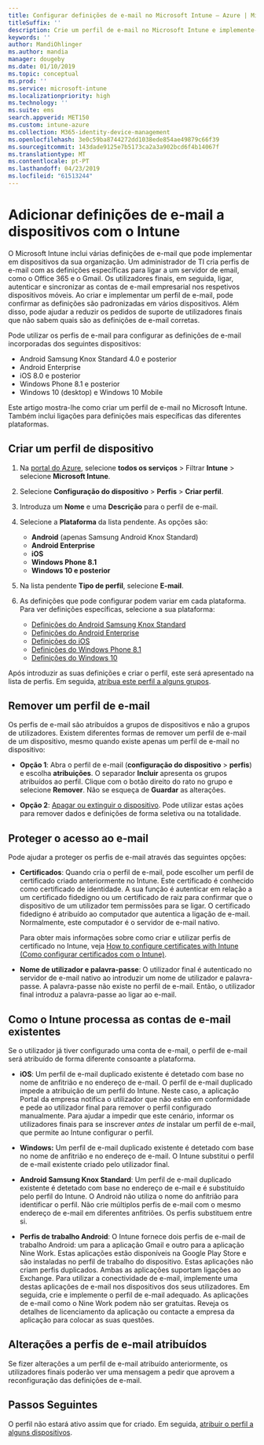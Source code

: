```yaml
---
title: Configurar definições de e-mail no Microsoft Intune – Azure | Microsoft Docs
titleSuffix: ''
description: Crie um perfil de e-mail no Microsoft Intune e implemente-o em dispositivos Android Enterprise, iOS e Windows. Utilize um perfil de e-mail para configurar definições de e-mail comuns, incluindo um servidor de e-mail e um método de autenticação para ligar ao e-mail empresarial em dispositivos que gere.
keywords: ''
author: MandiOhlinger
ms.author: mandia
manager: dougeby
ms.date: 01/10/2019
ms.topic: conceptual
ms.prod: ''
ms.service: microsoft-intune
ms.localizationpriority: high
ms.technology: ''
ms.suite: ems
search.appverid: MET150
ms.custom: intune-azure
ms.collection: M365-identity-device-management
ms.openlocfilehash: 3e0c59ba8744272dd1038ede854ae49879c66f39
ms.sourcegitcommit: 143dade9125e7b5173ca2a3a902bcd6f4b14067f
ms.translationtype: MT
ms.contentlocale: pt-PT
ms.lasthandoff: 04/23/2019
ms.locfileid: "61513244"
---
```

# <a name="add-email-settings-to-devices-using-intune"></a>Adicionar definições de e-mail a dispositivos com o Intune

O Microsoft Intune inclui várias definições de e-mail que pode implementar em dispositivos da sua organização. Um administrador de TI cria perfis de e-mail com as definições específicas para ligar a um servidor de email, como o Office 365 e o Gmail. Os utilizadores finais, em seguida, ligar, autenticar e sincronizar as contas de e-mail empresarial nos respetivos dispositivos móveis. Ao criar e implementar um perfil de e-mail, pode confirmar as definições são padronizadas em vários dispositivos. Além disso, pode ajudar a reduzir os pedidos de suporte de utilizadores finais que não sabem quais são as definições de e-mail corretas.

Pode utilizar os perfis de e-mail para configurar as definições de e-mail incorporadas dos seguintes dispositivos:

- Android Samsung Knox Standard 4.0 e posterior
- Android Enterprise
- iOS 8.0 e posterior
- Windows Phone 8.1 e posterior
- Windows 10 (desktop) e Windows 10 Mobile

Este artigo mostra-lhe como criar um perfil de e-mail no Microsoft Intune. Também inclui ligações para definições mais específicas das diferentes plataformas.

## <a name="create-a-device-profile"></a>Criar um perfil de dispositivo

1. Na [portal do Azure](https://portal.azure.com), selecione **todos os serviços** > Filtrar **Intune** > selecione **Microsoft Intune**.
2. Selecione **Configuração do dispositivo** > **Perfis** > **Criar perfil**.
3. Introduza um **Nome** e uma **Descrição** para o perfil de e-mail.
4. Selecione a **Plataforma** da lista pendente. As opções são:

    - **Android** (apenas Samsung Android Knox Standard)
    - **Android Enterprise**
    - **iOS**
    - **Windows Phone 8.1**
    - **Windows 10 e posterior**

5. Na lista pendente **Tipo de perfil**, selecione **E-mail**.
6. As definições que pode configurar podem variar em cada plataforma. Para ver definições específicas, selecione a sua plataforma:

    - [Definições do Android Samsung Knox Standard](email-settings-android.md)
    - [Definições do Android Enterprise](email-settings-android-enterprise.md)
    - [Definições do iOS](email-settings-ios.md)
    - [Definições do Windows Phone 8.1](email-settings-windows-phone-8-1.md)
    - [Definições do Windows 10](email-settings-windows-10.md)

Após introduzir as suas definições e criar o perfil, este será apresentado na lista de perfis. Em seguida, [atribua este perfil a alguns grupos](device-profile-assign.md).

## <a name="remove-an-email-profile"></a>Remover um perfil de e-mail

Os perfis de e-mail são atribuídos a grupos de dispositivos e não a grupos de utilizadores. Existem diferentes formas de remover um perfil de e-mail de um dispositivo, mesmo quando existe apenas um perfil de e-mail no dispositivo:

- **Opção 1**: Abra o perfil de e-mail (**configuração do dispositivo** > **perfis**) e escolha **atribuições**. O separador **Incluir** apresenta os grupos atribuídos ao perfil. Clique com o botão direito do rato no grupo e selecione **Remover**. Não se esqueça de **Guardar** as alterações.

- **Opção 2**: [Apagar ou extinguir o dispositivo](devices-wipe.md). Pode utilizar estas ações para remover dados e definições de forma seletiva ou na totalidade.

## <a name="secure-email-access"></a>Proteger o acesso ao e-mail

Pode ajudar a proteger os perfis de e-mail através das seguintes opções:

- **Certificados**: Quando cria o perfil de e-mail, pode escolher um perfil de certificado criado anteriormente no Intune. Este certificado é conhecido como certificado de identidade. A sua função é autenticar em relação a um certificado fidedigno ou um certificado de raiz para confirmar que o dispositivo de um utilizador tem permissões para se ligar. O certificado fidedigno é atribuído ao computador que autentica a ligação de e-mail. Normalmente, este computador é o servidor de e-mail nativo.

  Para obter mais informações sobre como criar e utilizar perfis de certificado no Intune, veja [How to configure certificates with Intune (Como configurar certificados com o Intune)](certificates-configure.md).

- **Nome de utilizador e palavra-passe**: O utilizador final é autenticado no servidor de e-mail nativo ao introduzir um nome de utilizador e palavra-passe. A palavra-passe não existe no perfil de e-mail. Então, o utilizador final introduz a palavra-passe ao ligar ao e-mail.

## <a name="how-intune-handles-existing-email-accounts"></a>Como o Intune processa as contas de e-mail existentes

Se o utilizador já tiver configurado uma conta de e-mail, o perfil de e-mail será atribuído de forma diferente consoante a plataforma.

- **iOS**: Um perfil de e-mail duplicado existente é detetado com base no nome de anfitrião e no endereço de e-mail. O perfil de e-mail duplicado impede a atribuição de um perfil do Intune. Neste caso, a aplicação Portal da empresa notifica o utilizador que não estão em conformidade e pede ao utilizador final para remover o perfil configurado manualmente. Para ajudar a impedir que este cenário, informar os utilizadores finais para se inscrever *antes de* instalar um perfil de e-mail, que permite ao Intune configurar o perfil.

- **Windows:** Um perfil de e-mail duplicado existente é detetado com base no nome de anfitrião e no endereço de e-mail. O Intune substitui o perfil de e-mail existente criado pelo utilizador final.

- **Android Samsung Knox Standard**: Um perfil de e-mail duplicado existente é detetado com base no endereço de e-mail e é substituído pelo perfil do Intune. O Android não utiliza o nome do anfitrião para identificar o perfil. Não crie múltiplos perfis de e-mail com o mesmo endereço de e-mail em diferentes anfitriões. Os perfis substituem entre si.

- **Perfis de trabalho Android**: O Intune fornece dois perfis de e-mail de trabalho Android: um para a aplicação Gmail e outro para a aplicação Nine Work. Estas aplicações estão disponíveis na Google Play Store e são instaladas no perfil de trabalho do dispositivo. Estas aplicações não criam perfis duplicados. Ambas as aplicações suportam ligações ao Exchange. Para utilizar a conectividade de e-mail, implemente uma destas aplicações de e-mail nos dispositivos dos seus utilizadores. Em seguida, crie e implemente o perfil de e-mail adequado. As aplicações de e-mail como o Nine Work podem não ser gratuitas. Reveja os detalhes de licenciamento da aplicação ou contacte a empresa da aplicação para colocar as suas questões.

## <a name="changes-to-assigned-email-profiles"></a>Alterações a perfis de e-mail atribuídos

Se fizer alterações a um perfil de e-mail atribuído anteriormente, os utilizadores finais poderão ver uma mensagem a pedir que aprovem a reconfiguração das definições de e-mail.

## <a name="next-steps"></a>Passos Seguintes

O perfil não estará ativo assim que for criado. Em seguida, [atribuir o perfil a alguns dispositivos](device-profile-assign.md).
